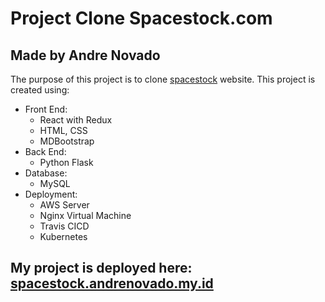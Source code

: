 # Project Clone Spacestock.com

## Made by Andre Novado

The purpose of this project is to clone [spacestock](https://www.spacestock.com) website.
This project is created using:
- Front End:
  - React with Redux
  - HTML, CSS
  - MDBootstrap
- Back End:
  - Python Flask
- Database:
  - MySQL
- Deployment:
  - AWS Server
  - Nginx Virtual Machine
  - Travis CICD
  - Kubernetes
  
## My project is deployed here: [spacestock.andrenovado.my.id](https://spacestock.andrenovado.my.id)
